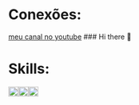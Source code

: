 <h1>Conexões:</h1>
<a href="https://www.youtube.com/channel/UCkWrB6zNY4pHYOIKSDpUEKA">meu canal no youtube</a>
### Hi there 👋
<!--<a href =""><img src ="https://camo.githubusercontent.com/d79c5549652f9c7690992eb49571d216a70a480681561cbd93bfbfc77c491e54/68747470733a2f2f696d672e736869656c64732e696f2f62616467652f596f75547562652d4646303030303f7374796c653d666f722d7468652d6261646765266c6f676f3d796f7574756265266c6f676f436f6c6f723d7768697465" height="20px" width ="85px"></a>-->
<!-- <p>Learning : JavaScript, React e o NodeJs.</> </p> -->
<h1>Skills:</h1>
 
<div style=" display: flex;">
<!--<img src="https://camo.githubusercontent.com/26a2d44d15ce047495fe82e6f07d5546a18d229326c87837ace066d930ee7385/68747470733a2f2f696d672e736869656c64732e696f2f62616467652f2d48544d4c2d3333333333333f7374796c653d666c6174266c6f676f3d48544d4c35">
<img src="https://camo.githubusercontent.com/c38a05ab57aea563f73ae6b4aad7f556faa734d4077a7b52a2081b41ce27da40/68747470733a2f2f696d672e736869656c64732e696f2f62616467652f2d4353532d3333333333333f7374796c653d666c6174266c6f676f3d43535333266c6f676f436f6c6f723d313537324236">-->

 
 <img src="https://www.fullstackclub.com.br/_next/image?url=%2F_next%2Fstatic%2Fimage%2Fpublic%2Fjavascript-icon.89946d38c90644a1f96d27290f426d59.svg&w=32&q=75" height="20px" width="20px" >
 <img src="https://www.fullstackclub.com.br/_next/image?url=%2F_next%2Fstatic%2Fimage%2Fpublic%2Freact-native-icon.ca5e2ad05cdcb61126099fe35f53b0a0.svg&w=32&q=75" alt="" height="20px" width="20px">
 <img src="https://www.fullstackclub.com.br/_next/image?url=%2F_next%2Fstatic%2Fimage%2Fpublic%2Fnodejs-icon.6a811426a8af56d02cd48e741a059e54.svg&w=32&q=75" height="20px" width="20px">
</div>

 
